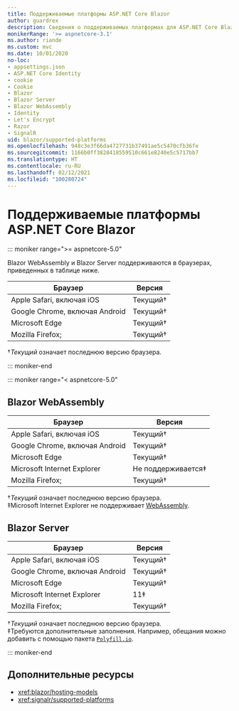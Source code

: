 ```yaml
---
title: Поддерживаемые платформы ASP.NET Core Blazor
author: guardrex
description: Сведения о поддерживаемых платформах для ASP.NET Core Blazor.
monikerRange: '>= aspnetcore-3.1'
ms.author: riande
ms.custom: mvc
ms.date: 10/01/2020
no-loc:
- appsettings.json
- ASP.NET Core Identity
- cookie
- Cookie
- Blazor
- Blazor Server
- Blazor WebAssembly
- Identity
- Let's Encrypt
- Razor
- SignalR
uid: blazor/supported-platforms
ms.openlocfilehash: 948c3e3f66da4727731b37491ae5c5470cfb36fe
ms.sourcegitcommit: 1166b0ff3828418559510c661e8240e5c5717bb7
ms.translationtype: HT
ms.contentlocale: ru-RU
ms.lasthandoff: 02/12/2021
ms.locfileid: "100280724"
---
```

# <a name="aspnet-core-blazor-supported-platforms"></a>Поддерживаемые платформы ASP.NET Core Blazor

::: moniker range=">= aspnetcore-5.0"

Blazor WebAssembly и Blazor Server поддерживаются в браузерах, приведенных в таблице ниже.

| Браузер                          | Версия         |
| -------------------------------- | --------------- |
| Apple Safari, включая iOS      | Текущий&dagger; |
| Google Chrome, включая Android | Текущий&dagger; |
| Microsoft Edge                   | Текущий&dagger; |
| Mozilla Firefox;                  | Текущий&dagger; |  

&dagger;*Текущий* означает последнюю версию браузера.  

::: moniker-end

::: moniker range="< aspnetcore-5.0"

## Blazor WebAssembly

| Браузер                          | Версия               |
| -------------------------------- | --------------------- |
| Apple Safari, включая iOS      | Текущий&dagger;       |
| Google Chrome, включая Android | Текущий&dagger;       |
| Microsoft Edge                   | Текущий&dagger;       |
| Microsoft Internet Explorer      | Не поддерживается&Dagger; |
| Mozilla Firefox;                  | Текущий&dagger;       |  

&dagger;*Текущий* означает последнюю версию браузера.  
&Dagger;Microsoft Internet Explorer не поддерживает [WebAssembly](https://webassembly.org).

## Blazor Server

| Браузер                          | Версия         |
| -------------------------------- | --------------- |
| Apple Safari, включая iOS      | Текущий&dagger; |
| Google Chrome, включая Android | Текущий&dagger; |
| Microsoft Edge                   | Текущий&dagger; |
| Microsoft Internet Explorer      | 11&Dagger;      |
| Mozilla Firefox;                  | Текущий&dagger; |

&dagger;*Текущий* означает последнюю версию браузера.  
&Dagger;Требуются дополнительные заполнения. Например, обещания можно добавить с помощью пакета [`Polyfill.io`](https://polyfill.io/v3/).

::: moniker-end

## <a name="additional-resources"></a>Дополнительные ресурсы

* <xref:blazor/hosting-models>
* <xref:signalr/supported-platforms>
